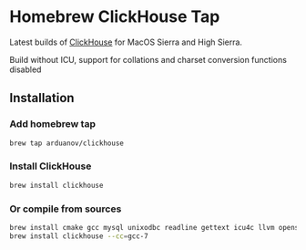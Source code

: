 # Homebrew ClickHouse Tap

Latest builds of [ClickHouse](https://clickhouse.yandex) for MacOS Sierra and High Sierra.

Build without ICU, support for collations and charset conversion functions disabled

## Installation

### Add homebrew tap

```bash
brew tap arduanov/clickhouse
```

### Install ClickHouse
```bash
brew install clickhouse
```

### Or compile from sources
```bash
brew install cmake gcc mysql unixodbc readline gettext icu4c llvm openssl libtool
brew install clickhouse --cc=gcc-7
```

